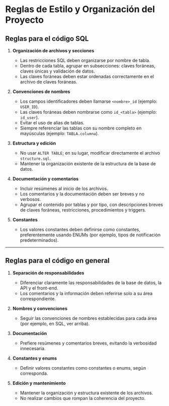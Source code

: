 # Reglas de Estilo y Organización del Proyecto

## Reglas para el código SQL

1. **Organización de archivos y secciones**
   - Las restricciones SQL deben organizarse por nombre de tabla.
   - Dentro de cada tabla, agrupar en subsecciones: claves foráneas, claves únicas y validación de datos.
   - Las claves foráneas deben estar ordenadas correctamente en el archivo de claves foráneas.

2. **Convenciones de nombres**
   - Los campos identificadores deben llamarse `<nombre>_id` (ejemplo: `USER_ID`).
   - Las claves foráneas deben nombrarse como `id_<tabla>` (ejemplo: `id_user`).
   - Evitar el uso de alias de tablas.
   - Siempre referenciar las tablas con su nombre completo en mayúsculas (ejemplo: `TABLA.columna`).

3. **Estructura y edición**
   - No usar `ALTER TABLE`; en su lugar, modificar directamente el archivo `structure.sql`.
   - Mantener la organización existente de la estructura de la base de datos.

4. **Documentación y comentarios**
   - Incluir resúmenes al inicio de los archivos.
   - Los comentarios y la documentación deben ser breves y no verbosos.
   - Agrupar el contenido por tablas y por tipo, con descripciones breves de claves foráneas, restricciones, procedimientos y triggers.

5. **Constantes**
   - Los valores constantes deben definirse como constantes, preferentemente usando ENUMs (por ejemplo, tipos de notificación predeterminados).

---

## Reglas para el código en general

1. **Separación de responsabilidades**
   - Diferenciar claramente las responsabilidades de la base de datos, la API y el front-end.
   - Los comentarios y la información deben referirse solo a su área correspondiente.

2. **Nombres y convenciones**
   - Seguir las convenciones de nombres establecidas para cada área (por ejemplo, en SQL, ver arriba).

3. **Documentación**
   - Prefiere resúmenes y comentarios breves, evitando la verbosidad innecesaria.

4. **Constantes y enums**
   - Definir valores constantes como constantes o enums, según corresponda.

5. **Edición y mantenimiento**
   - Mantener la organización y estructura existente de los archivos.
   - No realizar cambios que rompan la coherencia del proyecto.

